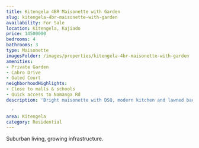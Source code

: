 ```yaml
---
title: Kitengela 4BR Maisonette with Garden
slug: kitengela-4br-maisonette-with-garden
availability: For Sale
location: Kitengela, Kajiado
price: 14500000
bedrooms: 4
bathrooms: 3
type: Maisonette
imagesFolder: /images/properties/kitengela-4br-maisonette-with-garden
amenities:
- Private Garden
- Cabro Drive
- Gated Court
neighborhoodHighlights:
- Close to malls & schools
- Quick access to Namanga Rd
description: 'Bright maisonette with DSQ, modern kitchen and lawned backyard.

  '
area: Kitengela
category: Residential
---
```


Suburban living, growing infrastructure.
